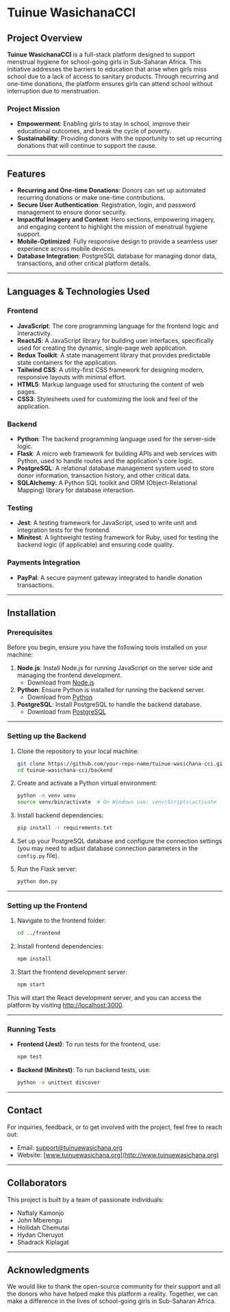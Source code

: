 # Tuinue WasichanaCCI

## Project Overview

**Tuinue WasichanaCCI** is a full-stack platform designed to support menstrual hygiene for school-going girls in Sub-Saharan Africa. This initiative addresses the barriers to education that arise when girls miss school due to a lack of access to sanitary products. Through recurring and one-time donations, the platform ensures girls can attend school without interruption due to menstruation.

### Project Mission

- **Empowerment**: Enabling girls to stay in school, improve their educational outcomes, and break the cycle of poverty.
- **Sustainability**: Providing donors with the opportunity to set up recurring donations that will continue to support the cause.

---

## Features

- **Recurring and One-time Donations**: Donors can set up automated recurring donations or make one-time contributions.
- **Secure User Authentication**: Registration, login, and password management to ensure donor security.
- **Impactful Imagery and Content**: Hero sections, empowering imagery, and engaging content to highlight the mission of menstrual hygiene support.
- **Mobile-Optimized**: Fully responsive design to provide a seamless user experience across mobile devices.
- **Database Integration**: PostgreSQL database for managing donor data, transactions, and other critical platform details.

---

## Languages & Technologies Used

### **Frontend**

- **JavaScript**: The core programming language for the frontend logic and interactivity.
- **ReactJS**: A JavaScript library for building user interfaces, specifically used for creating the dynamic, single-page web application.
- **Redux Toolkit**: A state management library that provides predictable state containers for the application.
- **Tailwind CSS**: A utility-first CSS framework for designing modern, responsive layouts with minimal effort.
- **HTML5**: Markup language used for structuring the content of web pages.
- **CSS3**: Stylesheets used for customizing the look and feel of the application.

### **Backend**

- **Python**: The backend programming language used for the server-side logic.
- **Flask**: A micro web framework for building APIs and web services with Python, used to handle routes and the application's core logic.
- **PostgreSQL**: A relational database management system used to store donor information, transaction history, and other critical data.
- **SQLAlchemy**: A Python SQL toolkit and ORM (Object-Relational Mapping) library for database interaction.

### **Testing**

- **Jest**: A testing framework for JavaScript, used to write unit and integration tests for the frontend.
- **Minitest**: A lightweight testing framework for Ruby, used for testing the backend logic (if applicable) and ensuring code quality.

### **Payments Integration**

- **PayPal**: A secure payment gateway integrated to handle donation transactions.

---

## Installation

### Prerequisites

Before you begin, ensure you have the following tools installed on your machine:

1. **Node.js**: Install Node.js for running JavaScript on the server side and managing the frontend development.
   - Download from [Node.js](https://nodejs.org/)
2. **Python**: Ensure Python is installed for running the backend server.
   - Download from [Python](https://www.python.org/)
3. **PostgreSQL**: Install PostgreSQL to handle the backend database.
   - Download from [PostgreSQL](https://www.postgresql.org/)

---

### Setting up the Backend

1. Clone the repository to your local machine:

   ```bash
   git clone https://github.com/your-repo-name/tuinue-wasichana-cci.git
   cd tuinue-wasichana-cci/backend
   ```

2. Create and activate a Python virtual environment:

   ```bash
   python -m venv venv
   source venv/bin/activate  # On Windows use: venv\Scripts\activate
   ```

3. Install backend dependencies:

   ```bash
   pip install -r requirements.txt
   ```

4. Set up your PostgreSQL database and configure the connection settings (you may need to adjust database connection parameters in the `config.py` file).

5. Run the Flask server:
   ```bash
   python don.py
   ```

---

### Setting up the Frontend

1. Navigate to the frontend folder:

   ```bash
   cd ../frontend
   ```

2. Install frontend dependencies:

   ```bash
   npm install
   ```

3. Start the frontend development server:
   ```bash
   npm start
   ```

This will start the React development server, and you can access the platform by visiting [http://localhost:3000](http://localhost:3000).

---

### Running Tests

- **Frontend (Jest)**:
  To run tests for the frontend, use:

  ```bash
  npm test
  ```

- **Backend (Minitest)**:
  To run backend tests, use:
  ```bash
  python -m unittest discover
  ```

---

## Contact

For inquiries, feedback, or to get involved with the project, feel free to reach out:

- Email: support@tuinuewasichana.org
- Website: [www.tuinuewasichana.org](http://www.tuinuewasichana.org)

---

## Collaborators

This project is built by a team of passionate individuals:

- Naftaly Kamonjo
- John Mberengu
- Hollidah Chemutai
- Hydan Cheruyot
- Shadrack Kiplagat

---

## Acknowledgments

We would like to thank the open-source community for their support and all the donors who have helped make this platform a reality. Together, we can make a difference in the lives of school-going girls in Sub-Saharan Africa.
